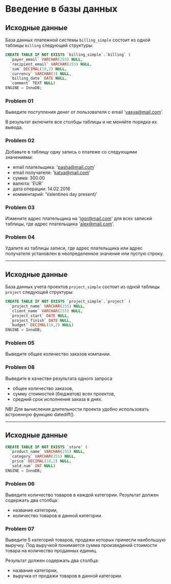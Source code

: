 # Введение в базы данных
## Исходные данные

База данных платежной системы `billing_simple` состоит из одной таблицы `billing` следующей структуры:

```sql
CREATE TABLE IF NOT EXISTS `billing_simple`.`billing` (
  `payer_email` VARCHAR(255) NULL,
  `recipient_email` VARCHAR(255) NULL,
  `sum` DECIMAL(18,2) NULL,
  `currency` VARCHAR(3) NULL,
  `billing_date` DATE NULL,
  `comment` TEXT NULL)
ENGINE = InnoDB;
```

### Problem 01

Выведите поступления денег от пользователя с email 'vasya@mail.com'.

В результат включите все столбцы таблицы и не меняйте порядка их вывода.

### Problem 02

Добавьте в таблицу одну запись о платеже со следующими значениями:
- email плательщика: 'pasha@mail.com'
- email получателя: 'katya@mail.com'
- сумма: 300.00
- валюта: 'EUR'
- дата операции: 14.02.2016
- комментарий: 'Valentines day present)'

### Problem 03

Измените адрес плательщика на 'igor@mail.com' для всех записей таблицы, где адрес плательщика 'alex@mail.com'.

### Problem 04 

Удалите из таблицы записи, где адрес плательщика или адрес получателя установлен в неопределенное значение или пустую строку.

***
## Исходные данные


База данных учета проектов `project_simple` состоит из одной таблицы `project` следующей структуры:

```sql
CREATE TABLE IF NOT EXISTS `project_simple`.`project` (
  `project_name` VARCHAR(255) NULL,
  `client_name` VARCHAR(255) NULL,
  `project_start` DATE NULL,
  `project_finish` DATE NULL,
  `budget` DECIMAL(18,2) NULL)
ENGINE = InnoDB;
```

### Problem 05

Выведите общее количество заказов компании.

### Problem 08

Выведите в качестве результата одного запроса 
- общее количество заказов, 
- сумму стоимостей (бюджетов) всех проектов, 
- средний срок исполнения заказа в днях.

NB! Для вычисления длительности проекта удобно использовать встроенную функцию datediff().


***
## Исходные данные

```sql
CREATE TABLE IF NOT EXISTS `store` (
  `product_name` VARCHAR(255) NULL,
  `category` VARCHAR(255) NULL,
  `price` DECIMAL(18,2) NULL,
  `sold_num` INT NULL)
ENGINE = InnoDB;
```
### Problem 06

Выведите количество товаров в каждой категории. Результат должен содержать два столбца: 
- название категории, 
- количество товаров в данной категории.
### Problem 07

Выведите 5 категорий товаров, продажи которых принесли наибольшую выручку. 
Под выручкой понимается сумма произведений стоимости товара на количество проданных единиц. 

Результат должен содержать два столбца: 
- название категории,
- выручка от продажи товаров в данной категории.

